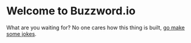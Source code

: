# Welcome to Buzzword.io
What are you waiting for? No one cares how this thing is built, [go make some jokes](https://buzzword.io/).
